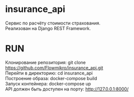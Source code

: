 # insurance_api

Сервис по расчёту стоимости страхования.\
Реализован на Django REST Framework.

# RUN
Клонирование репозитория: git clone https://github.com/Flowmikro/insurance_api.git \
Перейти в директорию: cd insurance_api\
Построение образа: docker-compose build\
Запуск контейнера: docker-compose up\
API должен быть доступен на порту: http://127.0.0.1:8000/
